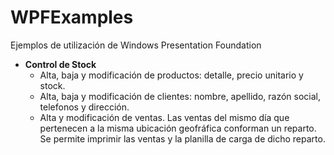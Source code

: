WPFExamples
===========

Ejemplos de utilización de Windows Presentation Foundation

<ul type = disk >
	<li><b>Control de Stock</b>
	<ul>
		<li>Alta, baja y modificación de productos: detalle, precio unitario y stock.</li>
		<li>Alta, baja y modificación de clientes: nombre, apellido, razón social, telefonos y dirección.</li>
		<li>Alta y modificación de ventas. Las ventas del mismo día que pertenecen a la misma ubicación geofráfica conforman un reparto. Se permite imprimir las ventas y la planilla de carga de dicho reparto.</li>
	</ul>
</ul>
